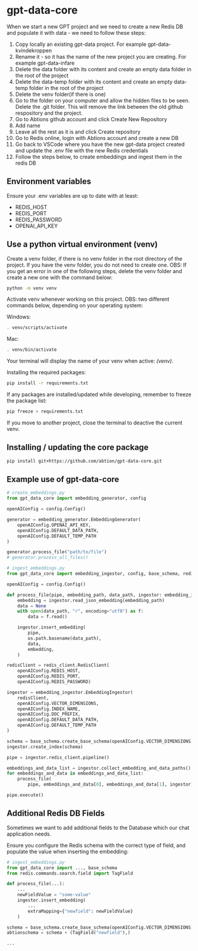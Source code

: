 # gpt-data-core
When we start a new GPT project and we need to create a new Redis DB and populate it with data - we need to follow these steps:

1. Copy locally an existing gpt-data project. For example gpt-data-kvindekroppen
2. Rename it - so it has the name of the new project you are creating. For example gpt-data-infare
3. Delete the data folder with its content and create an empty data folder in the root of the project
4. Delete the data-temp folder with its content and create an empty data-temp folder in the root of the project
5. Delete the venv folder(if there is one)
6. Go to the folder on your computer and allow the hidden files to be seen. Delete the .git folder. This will remove the link between the old github respository and the project.
7. Go to Abtions github account and click Create New Repository
8. Add name
9. Leave all the rest as it is and click Create repository
10. Go to Redis online, login with Abtions account and create a new DB
11. Go back to VSCode where you have the new gpt-data project created and update the .env file with the new Redis credentials
12. Follow the steps below, to create embeddings and ingest them in the redis DB

## Environment variables

Ensure your .env variables are up to date with at least:

- REDIS_HOST
- REDIS_PORT
- REDIS_PASSWORD
- OPENAI_API_KEY

## Use a python virtual environment (venv)

Create a venv folder, if there is no venv folder in the root directory of the project. If you have the venv folder, you do not need to create one. OBS: If you get an error in one of the following steps, delete the venv folder and create a new one with the command below:

```bash
python -m venv venv
```

Activate venv whenever working on this project. OBS: two different commands below, depending on your operating system:

Windows:

```bash
. venv/scripts/activate
```

Mac:

```bash
. venv/bin/activate
```

Your terminal will display the name of your venv when active: _(venv)_.

Installing the required packages:

```bash
pip install -r requirements.txt
```

If any packages are installed/updated while developing, remember to freeze the package list:

```bash
pip freeze > requirements.txt
```

If you move to another project, close the terminal to deactive the current venv.

## Installing / updating the core package

```bash
pip install git+https://github.com/abtion/gpt-data-core.git
```

## Example use of gpt-data-core

```python
# create_embeddings.py
from gpt_data_core import embedding_generator, config

openAIConfig = config.Config()

generator = embedding_generator.EmbeddingGenerator(
    openAIConfig.OPENAI_API_KEY,
    openAIConfig.DEFAULT_DATA_PATH,
    openAIConfig.DEFAULT_TEMP_PATH
)

generator.process_file("path/to/file")
# generator.process_all_files()

```

```python
# ingest_embeddings.py
from gpt_data_core import embedding_ingestor, config, base_schema, redis_client

openAIConfig = config.Config()

def process_file(pipe, embedding_path, data_path, ingestor: embedding_ingestor.EmbeddingIngestor):
    embedding = ingestor.read_json_embedding(embedding_path)
    data = None
    with open(data_path, "r", encoding="utf8") as f:
        data = f.read()

    ingestor.insert_embedding(
        pipe,
        os.path.basename(data_path),
        data,
        embedding,
    )

redisClient = redis_client.RedisClient(
    openAIConfig.REDIS_HOST,
    openAIConfig.REDIS_PORT,
    openAIConfig.REDIS_PASSWORD)

ingestor = embedding_ingestor.EmbeddingIngestor(
    redisClient,
    openAIConfig.VECTOR_DIMENSIONS,
    openAIConfig.INDEX_NAME,
    openAIConfig.DOC_PREFIX,
    openAIConfig.DEFAULT_DATA_PATH,
    openAIConfig.DEFAULT_TEMP_PATH
)

schema = base_schema.create_base_schema(openAIConfig.VECTOR_DIMENSIONS)
ingestor.create_index(schema)

pipe = ingestor.redis_client.pipeline()

embeddings_and_data_list = ingestor.collect_embedding_and_data_paths()
for embeddings_and_data in embeddings_and_data_list:
    process_file(
        pipe, embeddings_and_data[0], embeddings_and_data[1], ingestor)

pipe.execute()
```

## Additional Redis DB Fields

Sometimes we want to add additional fields to the Database which our chat application needs.

Ensure you configure the Redis schema with the correct type of field, and populate the value when inserting the embedding:

```python
# ingest_embeddings.py
from gpt_data_core import ..., base_schema
from redis.commands.search.field import TagField

def process_file(...):
    ...
    newFieldValue = "some-value"
    ingestor.insert_embedding(
        ...
        extraMapping={"newfield": newFieldValue}
    )

schema = base_schema.create_base_schema(openAIConfig.VECTOR_DIMENSIONS)
abtionschema = schema + (TagField("newfield"),)

...

```
